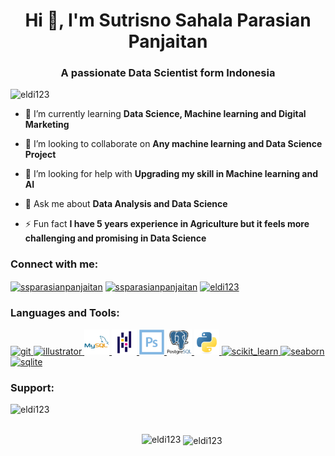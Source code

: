 <h1 align="center">Hi 👋, I'm Sutrisno Sahala Parasian Panjaitan</h1>
<h3 align="center">A passionate Data Scientist form Indonesia</h3>

<p align="left"> <img src="https://komarev.com/ghpvc/?username=eldi123&label=Profile%20views&color=0e75b6&style=flat" alt="eldi123" /> </p>

- 🌱 I’m currently learning **Data Science, Machine learning and Digital Marketing**

- 👯 I’m looking to collaborate on **Any machine learning and Data Science Project**

- 🤝 I’m looking for help with **Upgrading my skill in Machine learning and AI**

- 💬 Ask me about **Data Analysis and Data Science**

- ⚡ Fun fact **I have 5 years experience in Agriculture but it feels more challenging and promising in Data Science**

<h3 align="left">Connect with me:</h3>
<p align="left">
<a href="https://linkedin.com/in/ssparasianpanjaitan" target="blank"><img align="center" src="https://raw.githubusercontent.com/rahuldkjain/github-profile-readme-generator/master/src/images/icons/Social/linked-in-alt.svg" alt="ssparasianpanjaitan" height="30" width="40" /></a>
<a href="https://kaggle.com/ssparasianpanjaitan" target="blank"><img align="center" src="https://raw.githubusercontent.com/rahuldkjain/github-profile-readme-generator/master/src/images/icons/Social/kaggle.svg" alt="ssparasianpanjaitan" height="30" width="40" /></a>
<a href="https://www.hackerrank.com/eldi123" target="blank"><img align="center" src="https://raw.githubusercontent.com/rahuldkjain/github-profile-readme-generator/master/src/images/icons/Social/hackerrank.svg" alt="eldi123" height="30" width="40" /></a>
</p>

<h3 align="left">Languages and Tools:</h3>
<p align="left"> <a href="https://git-scm.com/" target="_blank" rel="noreferrer"> <img src="https://www.vectorlogo.zone/logos/git-scm/git-scm-icon.svg" alt="git" width="40" height="40"/> </a> <a href="https://www.adobe.com/in/products/illustrator.html" target="_blank" rel="noreferrer"> <img src="https://www.vectorlogo.zone/logos/adobe_illustrator/adobe_illustrator-icon.svg" alt="illustrator" width="40" height="40"/> </a> <a href="https://www.mysql.com/" target="_blank" rel="noreferrer"> <img src="https://raw.githubusercontent.com/devicons/devicon/master/icons/mysql/mysql-original-wordmark.svg" alt="mysql" width="40" height="40"/> </a> <a href="https://pandas.pydata.org/" target="_blank" rel="noreferrer"> <img src="https://raw.githubusercontent.com/devicons/devicon/2ae2a900d2f041da66e950e4d48052658d850630/icons/pandas/pandas-original.svg" alt="pandas" width="40" height="40"/> </a> <a href="https://www.photoshop.com/en" target="_blank" rel="noreferrer"> <img src="https://raw.githubusercontent.com/devicons/devicon/master/icons/photoshop/photoshop-line.svg" alt="photoshop" width="40" height="40"/> </a> <a href="https://www.postgresql.org" target="_blank" rel="noreferrer"> <img src="https://raw.githubusercontent.com/devicons/devicon/master/icons/postgresql/postgresql-original-wordmark.svg" alt="postgresql" width="40" height="40"/> </a> <a href="https://www.python.org" target="_blank" rel="noreferrer"> <img src="https://raw.githubusercontent.com/devicons/devicon/master/icons/python/python-original.svg" alt="python" width="40" height="40"/> </a> <a href="https://scikit-learn.org/" target="_blank" rel="noreferrer"> <img src="https://upload.wikimedia.org/wikipedia/commons/0/05/Scikit_learn_logo_small.svg" alt="scikit_learn" width="40" height="40"/> </a> <a href="https://seaborn.pydata.org/" target="_blank" rel="noreferrer"> <img src="https://seaborn.pydata.org/_images/logo-mark-lightbg.svg" alt="seaborn" width="40" height="40"/> </a> <a href="https://www.sqlite.org/" target="_blank" rel="noreferrer"> <img src="https://www.vectorlogo.zone/logos/sqlite/sqlite-icon.svg" alt="sqlite" width="40" height="40"/> </a> </p>

<h3 align="left">Support:</h3>
<p><a href="https://www.buymeacoffee.com/eldi123"> <img align="left" src="https://cdn.buymeacoffee.com/buttons/v2/default-yellow.png" height="50" width="210" alt="eldi123" /></a></p><br><br>

<p><img align="left" src="https://github-readme-stats.vercel.app/api/top-langs?username=eldi123&show_icons=true&locale=en&layout=compact" alt="eldi123" /></p>

<p>&nbsp;<img align="center" src="https://github-readme-stats.vercel.app/api?username=eldi123&show_icons=true&locale=en" alt="eldi123" /></p>

